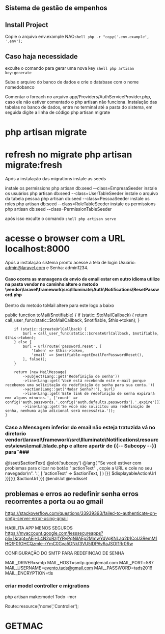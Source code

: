 
## Sistema de gestão de empenhos

## Install Project 
 Copie o arquivo env.example
NAO```shell php -r "copy('.env.example', '.env'); ```
 ## Caso haja necessidade 
 exculte o comando para gerar uma nova key 
```shell php artisan key:generate ```


 Suba o arquivo do banco de dados e crie o database com o nome nomedobanco 


Comentar o foreach no arquivo app/Providers/AuthServiceProvider.php, caso ele não estiver comentado o php artisan não funciona.
Instalação das tabelas no banco de dados, entre no terminal até a pasta do sistema, em seguida digite a linha de código php artisan migrate
# php artisan migrate
# refresh no migrate  php artisan migrate:fresh
Após a instalação das migrations instale as seeds

instale os permissions php artisan db:seed --class=EmpresaSeeder
instale os usuários php artisan db:seed --class=UserTableSeeder
instale o arquivo da tabela pessoa  php artisan db:seed --class=PessoaSeeder
instale os roles php artisan db:seed --class=RoleTableSeeder
instale os permissions php artisan db:seed --class=PermissionTableSeeder



 após isso exculte o comando 
```shell php artisan serve ```

 acesse o browser com a URL localhost:8000
=

Após a instalação sistema pronto acesse a tela de login Usuário: admin@laravel.com e Senha: admin1234.

#### Caso ocorra as mensagens de envio de email estar em outro idioma utilize na pasta vendor no caminho altere o metodo \vendor\laravel\framework\src\Illuminate\Auth\Notifications\ResetPassword.php

<p>Dentro do metodo toMail altere para este logo a baixo </p>

public function toMail($notifiable)
    {
        if (static::$toMailCallback) {
            return call_user_func(static::$toMailCallback, $notifiable, $this->token);
        }

        if (static::$createUrlCallback) {
            $url = call_user_func(static::$createUrlCallback, $notifiable, $this->token);
        } else {
            $url = url(route('password.reset', [
                'token' => $this->token,
                'email' => $notifiable->getEmailForPasswordReset(),
            ], false));
        }

        return (new MailMessage)
            ->subject(Lang::get('Redefinição de senha'))
            ->line(Lang::get('Você está recebendo este e-mail porque recebemos uma solicitação de redefinição de senha para sua conta.'))
            ->action(Lang::get('Mudar Senha?!'), $url)
            ->line(Lang::get('Este link de redefinição de senha expirará em: alguns minutos.', ['count' => config('auth.passwords.'.config('auth.defaults.passwords').'.expire')]))
            ->line(Lang::get('Se você não solicitou uma redefinição de senha, nenhuma ação adicional será necessária.'));
    }
### Caso a Mensagem inferior do email não esteja tratuzida vá no diretorio vendor\laravel\framework\src\Illuminate\Notifications\resources\views\email.blade.php e altere apartir de {{-- Subcopy --}} para¨###
@isset($actionText)
@slot('subcopy')
@lang(
    "Se você estiver com problemas para clicar no botão \":actionText\" , copie a URL e cole no seu navegador\n".
    ':',
    [
        'actionText' => $actionText,
    ]
) <span class="break-all">[{{ $displayableActionUrl }}]({{ $actionUrl }})</span>
@endslot
@endisset


## problemas e erros ao redefinir senha  erros recorrentes a porta ou ao gmail 

https://stackoverflow.com/questions/33939393/failed-to-authenticate-on-smtp-server-error-using-gmail

HABILITA APP MENOS SEGUROS 
https://myaccount.google.com/lesssecureapps?pli=1&rapt=AEjHL4N2oRzjfYRyPqNiIAEp2MmwYdVgKNLaq2b1CoU3RemM1HQfF0fOHCQzmle-rYmC0Gva5DNkf3VU5IDPAv6aJSOf1Rr0Rw

CONFIGURAÇÂO DO SMTP PARA REDEFINCAO DE SENHA 

MAIL_DRIVER=smtp
MAIL_HOST=smtp.googlemail.com
MAIL_PORT=587
MAIL_USERNAME=evento.tads@gmail.com
MAIL_PASSWORD=tads2016
MAIL_ENCRYPTION=tls

### criar model controller e migrations
php artisan make:model Todo -mcr


Route::resource('nome','Controller');

# GETMAC 

<!-- // Route::get('/getmacshellexec',function()
//     {
//         $shellexec = shell_exec('getmac');

//         dd(substr(exec('getmac'), 0, 17));
//     }
// );

// Route::get('/getmacexec',function()
//     {
//         $shellexec = exec('getmac');
//         dd($shellexec);
//     }
// ); -->
